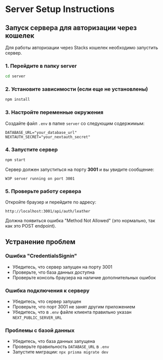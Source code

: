 # Server Setup Instructions

## Запуск сервера для авторизации через кошелек

Для работы авторизации через Stacks кошелек необходимо запустить сервер.

### 1. Перейдите в папку server
```bash
cd server
```

### 2. Установите зависимости (если еще не установлены)
```bash
npm install
```

### 3. Настройте переменные окружения
Создайте файл `.env` в папке `server` со следующим содержимым:
```env
DATABASE_URL="your_database_url"
NEXTAUTH_SECRET="your_nextauth_secret"
```

### 4. Запустите сервер
```bash
npm start
```

Сервер должен запуститься на порту **3001** и вы увидите сообщение:
```
W3P server running on port 3001
```

### 5. Проверьте работу сервера
Откройте браузер и перейдите по адресу:
```
http://localhost:3001/api/auth/leather
```

Должна появиться ошибка "Method Not Allowed" (это нормально, так как это POST endpoint).

## Устранение проблем

### Ошибка "CredentialsSignin"
- Убедитесь, что сервер запущен на порту 3001
- Проверьте, что база данных доступна
- Проверьте консоль браузера на наличие дополнительных ошибок

### Ошибка подключения к серверу
- Убедитесь, что сервер запущен
- Проверьте, что порт 3001 не занят другим приложением
- Убедитесь, что в `.env` файле клиента правильно указан `NEXT_PUBLIC_SERVER_URL`

### Проблемы с базой данных
- Убедитесь, что база данных запущена
- Проверьте правильность `DATABASE_URL` в `.env`
- Запустите миграции: `npx prisma migrate dev`
